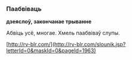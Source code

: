 ### Паабвіваць
**дзеяслоў, закончанае трыванне**

Абвіць усё, многае. Хмель паабвіваў слупы.

<a rel="author">[http://rv-blr.com/](http://rv-blr.com/slounik.jsp?letterId=0&maskId=0&pageId=1963)</a>
